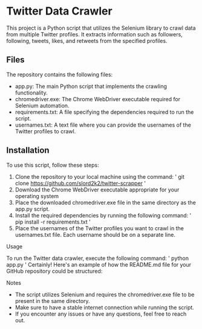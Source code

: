 # Twitter Data Crawler

This project is a Python script that utilizes the Selenium library to crawl data from multiple Twitter profiles. It extracts information such as followers, following, tweets, likes, and retweets from the specified profiles.

## Files
The repository contains the following files:

   - app.py: The main Python script that implements the crawling functionality.
   - chromedriver.exe: The Chrome WebDriver executable required for Selenium automation.
   - requirements.txt: A file specifying the dependencies required to run the script.
   - usernames.txt: A text file where you can provide the usernames of the Twitter profiles to crawl.
    
## Installation

To use this script, follow these steps:
1. Clone the repository to your local machine using the command:
   '
   git clone https://github.com/slord2k2/twitter-scrapper 
   '
2. Download the Chrome WebDriver executable appropriate for your operating system
3. Place the downloaded chromedriver.exe file in the same directory as the app.py script.
4. Install the required dependencies by running the following command:
   '
   pip install -r requirements.txt 
   '
5. Place the usernames of the Twitter profiles you want to crawl in the usernames.txt file. Each username should be on a separate line.

Usage

To run the Twitter data crawler, execute the following command:
   ' 
   python app.py 
   '
Certainly! Here's an example of how the README.md file for your GitHub repository could be structured:


Notes

   - The script utilizes Selenium and requires the chromedriver.exe file to be present in the same directory.
   - Make sure to have a stable internet connection while running the script.
   - If you encounter any issues or have any questions, feel free to reach out.
